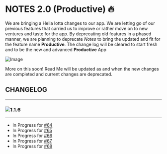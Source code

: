 # NOTES 2.0 (Productive) 🔥

We are bringing a Hella lotta changes to our app. We are letting go of our previous features that carried us to improve or rather move on to new ventures and taste for the app. By deprecating old features in a phased manner, we are planning to deprecate _Notes_ to bring the updated and fit for the feature name **Productive**. The change log will be cleared to start fresh and to be the new and advanced **Productive** App

![Image](https://user-images.githubusercontent.com/41936318/221858181-87c096c3-5679-4201-8e2e-0e497969574a.png)

More on this soon! Read Me will be updated as and when the new changes are completed and current changes are deprecated.

## CHANGELOG

--------------------------------------------------------------------

### ![1.1.6](https://img.shields.io/badge/Version-1.1.6-blue?style=for-the-badge&logo=android)

--------------------------------------------------------------------

- In Progress for [#64](https://github.com/vjk10/notes/issues/64)
- In Progress for [#65](https://github.com/vjk10/notes/issues/65)
- In Progress for [#66](https://github.com/vjk10/notes/issues/66)
- In Progress for [#67](https://github.com/vjk10/notes/issues/67)
- In Progress for [#68](https://github.com/vjk10/notes/issues/68)
